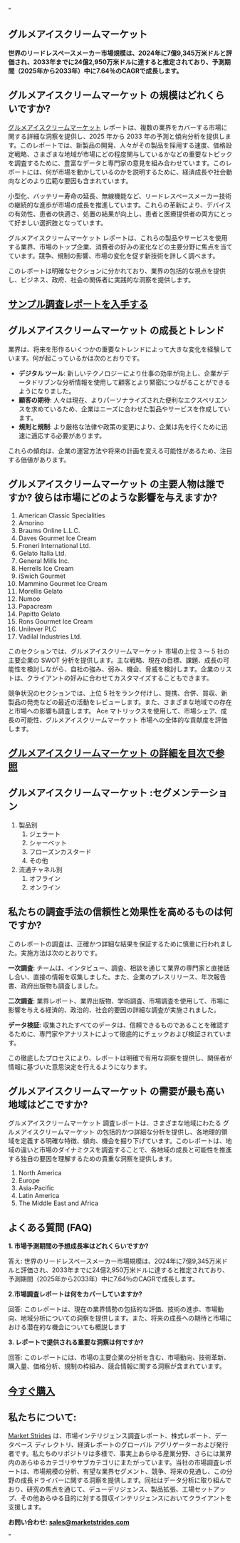 "<h2>グルメアイスクリームマーケット</h2>
<p><strong>世界のリードレスペースメーカー市場規模は、2024年に7億9,345万米ドルと評価され、2033年までに24億2,950万米ドルに達すると推定されており、予測期間（2025年から2033年）中に7.64％のCAGRで成長します。</strong></p>
<h2>グルメアイスクリームマーケット の規模はどれくらいですか?</h2>
<p><a href=https://marketstrides.com/request-sample/gourmet-ice-cream-market>グルメアイスクリームマーケット</a> レポートは、複数の業界をカバーする市場に関する詳細な洞察を提供し、2025 年から 2033 年の予測と傾向分析を提供します。このレポートでは、新製品の開発、人々がその製品を採用する速度、価格設定戦略、さまざまな地域が市場にどの程度関与しているかなどの重要なトピックを調査するために、豊富なデータと専門家の意見を組み合わせています。このレポートには、何が市場を動かしているのかを説明するために、経済成長や社会動向などのより広範な要因も含まれています。</p>
<p>小型化、バッテリー寿命の延長、無線機能など、リードレスペースメーカー技術の継続的な進歩が市場の成長を推進しています。これらの革新により、デバイスの有効性、患者の快適さ、処置の結果が向上し、患者と医療提供者の両方にとって好ましい選択肢となっています。</p>
<p>グルメアイスクリームマーケット レポートは、これらの製品やサービスを使用する業界、市場のトップ企業、消費者の好みの変化などの主要分野に焦点を当てています。競争、規制の影響、市場の変化を促す新技術を詳しく調べます。</p>
<p>このレポートは明確なセクションに分かれており、業界の包括的な視点を提供し、ビジネス、政府、社会の関係者に実践的な洞察を提供します。</p>
<h2><strong><a href=https://marketstrides.com/request-sample/gourmet-ice-cream-market>サンプル調査レポートを入手する</a></strong></h2>
<h2>グルメアイスクリームマーケット の成長とトレンド</h2>
<p>業界は、将来を形作るいくつかの重要なトレンドによって大きな変化を経験しています。何が起こっているかは次のとおりです。</p>
<ul>
<li><strong>デジタル ツール</strong>: 新しいテクノロジーにより仕事の効率が向上し、企業がデータドリブンな分析情報を使用して顧客とより緊密につながることができるようになりました。</li>
<li><strong>顧客の期待</strong>: 人々は現在、よりパーソナライズされた便利なエクスペリエンスを求めているため、企業はニーズに合わせた製品やサービスを作成しています。</li>
<li><strong>規則と規制</strong>: より厳格な法律や政策の変更により、企業は先を行くために迅速に適応する必要があります。</li>
</ul>
<p>これらの傾向は、企業の運営方法や将来の計画を変える可能性があるため、注目する価値があります。</p>
<h2>グルメアイスクリームマーケット の主要人物は誰ですか? 彼らは市場にどのような影響を与えますか?</h2>
<p><ol>
<li>American Classic Specialities</li>
<li>Amorino</li>
<li>Braums Online L.L.C.</li>
<li>Daves Gourmet Ice Cream</li>
<li>Froneri International Ltd.</li>
<li>Gelato Italia Ltd.</li>
<li>General Mills Inc.</li>
<li>Herrells Ice Cream</li>
<li>iSwich Gourmet</li>
<li>Mammino Gourmet Ice Cream</li>
<li>Morellis Gelato</li>
<li>Numoo</li>
<li>Papacream</li>
<li>Papitto Gelato</li>
<li>Rons Gourmet Ice Cream</li>
<li>Unilever PLC</li>
<li>Vadilal Industries Ltd.</li>
</ol></p>
<div>
<p>このセクションでは、グルメアイスクリームマーケット 市場の上位 3 ～ 5 社の主要企業の SWOT 分析を提供します。主な戦略、現在の目標、課題、成長の可能性を検討しながら、自社の強み、弱み、機会、脅威を検討します。企業のリストは、クライアントの好みに合わせてカスタマイズすることもできます。</p>
<p>競争状況のセクションでは、上位 5 社をランク付けし、提携、合併、買収、新製品の発売などの最近の活動をレビューします。また、さまざまな地域での存在と市場への影響も調査します。 Ace マトリックスを使用して、市場シェア、成長の可能性、グルメアイスクリームマーケット 市場への全体的な貢献度を評価します。</p>
<h2><strong><a href=https://marketstrides.com/report/gourmet-ice-cream-market>グルメアイスクリームマーケット の詳細を目次で参照</a></strong></h2>
<h2>グルメアイスクリームマーケット :セグメンテーション</h2>
<p><ol>
<li>製品別
<ol>
<li>ジェラート</li>
<li>シャーベット</li>
<li>フローズンカスタード</li>
<li>その他</li>
</ol>
</li>
<li>流通チャネル別
<ol>
<li>オフライン</li>
<li>オンライン</li>
</ol>
</li>
</ol></p>
<h2>私たちの調査手法の信頼性と効果性を高めるものは何ですか?</h2>
<p>このレポートの調査は、正確かつ詳細な結果を保証するために慎重に行われました。実施方法は次のとおりです。</p>
<p><strong>一次調査</strong>: チームは、インタビュー、調査、相談を通じて業界の専門家と直接話し合い、直接の情報を収集しました。また、企業のプレスリリース、年次報告書、政府出版物も調査しました。</p>
<p><strong>二次調査</strong>: 業界レポート、業界出版物、学術調査、市場調査を使用して、市場に影響を与える経済的、政治的、社会的要因の詳細な調査が実施されました。</p>
<p><strong>データ検証</strong>: 収集されたすべてのデータは、信頼できるものであることを確認するために、専門家やアナリストによって徹底的にチェックおよび検証されています。</p>
<p>この徹底したプロセスにより、レポートは明確で有用な洞察を提供し、関係者が情報に基づいた意思決定を行えるようになります。</p>
<h2>グルメアイスクリームマーケット の需要が最も高い地域はどこですか? </h2>
<p>グルメアイスクリームマーケット 調査レポートは、さまざまな地域にわたる グルメアイスクリームマーケット の包括的かつ詳細な分析を提供し、各地理的領域を定義する明確な特徴、傾向、機会を掘り下げています。このレポートは、地域の違いと市場のダイナミクスを調査することで、各地域の成長と可能性を推進する独自の要因を理解するための貴重な洞察を提供します。</p>
<p><ol>
<li>North America</li>
<li>Europe</li>
<li>Asia-Pacific</li>
<li>Latin America</li>
<li>The Middle East and Africa</li>
</ol></p>
<h2>よくある質問 (FAQ)</h2>
<p><strong>1. 市場予測期間の予想成長率はどれくらいですか?</strong></p>
<p>答え: 世界のリードレスペースメーカー市場規模は、2024年に7億9,345万米ドルと評価され、2033年までに24億2,950万米ドルに達すると推定されており、予測期間（2025年から2033年）中に7.64％のCAGRで成長します。</p>
<p><strong>2.市場調査レポートは何をカバーしていますか?</strong></p>
<p>回答: このレポートは、現在の業界情勢の包括的な評価、技術の進歩、市場動向、地域分析についての洞察を提供します。また、将来の成長への期待と市場における潜在的な機会についても概説します</p>
<p><strong>3. レポートで提供される重要な洞察は何ですか?</strong></p>
<p>回答: このレポートには、市場の主要企業の分析を含む、市場動向、技術革新、購入量、価格分析、規制の枠組み、競合情報に関する洞察が含まれています。</p>
<h2><strong><a href=https://marketstrides.com/buyNow/gourmet-ice-cream-market>今すぐ購入</a></strong></h2>
<h2>私たちについて:</h2>
<p><a href=https://marketstrides.com/>Market Strides</a> は、市場インテリジェンス調査レポート、株式レポート、データベース ディレクトリ、経済レポートのグローバル アグリゲーターおよび発行者です。私たちのリポジトリは多様で、事実上あらゆる産業分野、さらには業界内のあらゆるカテゴリやサブカテゴリにまたがっています。当社の市場調査レポートは、市場規模の分析、有望な業界セグメント、競争、将来の見通し、この分野の成長ドライバーに関する洞察を提供します。同社はデータ分析に取り組んでおり、研究の焦点を通じて、デューデリジェンス、製品拡張、工場セットアップ、その他あらゆる目的に対する買収インテリジェンスにおいてクライアントを支援します。</p>
<p><strong>お問い合わせ: <a href=mailto:sales@marketstrides.com>sales@marketstrides.com</a></strong></p>
</div>"
